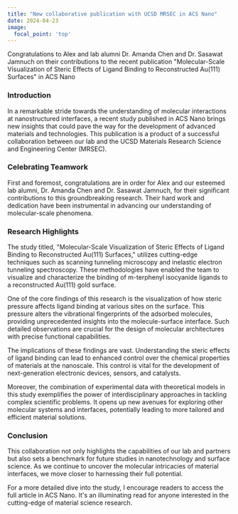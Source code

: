 ```yaml
---
title: "New collaborative publication with UCSD MRSEC in ACS Nano"
date: 2024-04-23
image: 
  focal_point: 'top'
---
```


Congratulations to Alex and lab alumni Dr. Amanda Chen and Dr. Sasawat Jamnuch on their contributions to the recent publication "Molecular-Scale Visualization of Steric Effects of Ligand Binding to Reconstructed Au(111) Surfaces" in ACS Nano

<!--more-->

### Introduction

In a remarkable stride towards the understanding of molecular interactions at nanostructured interfaces, a recent study published in ACS Nano brings new insights that could pave the way for the development of advanced materials and technologies. This publication is a product of a successful collaboration between our lab and the UCSD Materials Research Science and Engineering Center (MRSEC).

### Celebrating Teamwork

First and foremost, congratulations are in order for Alex and our esteemed lab alumni, Dr. Amanda Chen and Dr. Sasawat Jamnuch, for their significant contributions to this groundbreaking research. Their hard work and dedication have been instrumental in advancing our understanding of molecular-scale phenomena.

### Research Highlights

The study titled, "Molecular-Scale Visualization of Steric Effects of Ligand Binding to Reconstructed Au(111) Surfaces," utilizes cutting-edge techniques such as scanning tunneling microscopy and inelastic electron tunneling spectroscopy. These methodologies have enabled the team to visualize and characterize the binding of m-terphenyl isocyanide ligands to a reconstructed Au(111) gold surface.

One of the core findings of this research is the visualization of how steric pressure affects ligand binding at various sites on the surface. This pressure alters the vibrational fingerprints of the adsorbed molecules, providing unprecedented insights into the molecule-surface interface. Such detailed observations are crucial for the design of molecular architectures with precise functional capabilities.

The implications of these findings are vast. Understanding the steric effects of ligand binding can lead to enhanced control over the chemical properties of materials at the nanoscale. This control is vital for the development of next-generation electronic devices, sensors, and catalysts.

Moreover, the combination of experimental data with theoretical models in this study exemplifies the power of interdisciplinary approaches in tackling complex scientific problems. It opens up new avenues for exploring other molecular systems and interfaces, potentially leading to more tailored and efficient material solutions.

### Conclusion

This collaboration not only highlights the capabilities of our lab and partners but also sets a benchmark for future studies in nanotechnology and surface science. As we continue to uncover the molecular intricacies of material interfaces, we move closer to harnessing their full potential.

For a more detailed dive into the study, I encourage readers to access the full article in ACS Nano. It's an illuminating read for anyone interested in the cutting-edge of material science research.